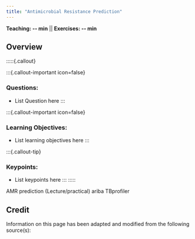 ```yaml
---
title: "Antimicrobial Resistance Prediction"
---
```


**Teaching: -- min** || **Exercises: -- min**

## Overview

:::::{.callout}

:::{.callout-important icon=false}
### Questions:
- List Question here
:::

:::{.callout-important icon=false}
### Learning Objectives:
- List learning objectives here
:::

:::{.callout-tip}
### Keypoints:
- List keypoints here
:::
:::::





AMR prediction (Lecture/practical)
	ariba
	TBprofiler










## Credit
Information on this page has been adapted and modified from the following source(s):
